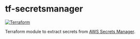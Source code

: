 # tf-secretsmanager

[![Terraform](https://github.com/theuves/tf-secretsmanager/actions/workflows/terraform.yml/badge.svg)](https://github.com/theuves/tf-secretsmanager/actions/workflows/terraform.yml)

Terraform module to extract secrets from [AWS Secrets Manager](https://aws.amazon.com/secrets-manager/).
